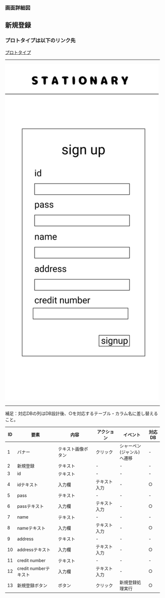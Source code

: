 ### 画面詳細図
## 新規登録
### プロトタイプは以下のリンク先
[プロトタイプ](https://www.figma.com/file/YN8g4ahM3raStzCZMDXhNA/stationary?node-id=1%3A10)
*****
<img src="../img/新規登録.png" width="500">

*****
補足：対応DBの列はDB設計後、○を対応するテーブル・カラム名に差し替えること。

| ID | 要素 | 内容 | アクション | イベント | 対応DB |
|----|------|-----|------------|---------|-------|
|1   |バナー　　　　        |テキスト画像ボタン|クリック　　|シャーペン(ジャンル)へ遷移|-|
|2   |新規登録　　　        |テキスト　　　　　|-    　　　|-        |-|
|3   |id　　　　　　        |テキスト　　　　　|-    　　　|-        |-|
|4   |idテキスト　　        |入力欄　　　　　　|テキスト入力|-       |○|
|5   |pass　　　　　        |テキスト　　　　　|-    　　　|-        |-|
|6   |passテキスト　       |入力欄　　　　　　|テキスト入力|-       |○|
|7   |name     　　        |テキスト　　　　　|-　　　    |-        |-|
|8   |nameテキスト　       |入力欄　　　　　　|テキスト入力|-       |○|
|9   |address　　　        |テキスト　　　　　|-　　　    |-        |-|
|10  |addressテキスト      |入力欄　　　　　|テキスト入力|-        |○|
|11  |credit number       |テキスト　　　　　|-　　　    |-        |-|
|12  |credit numberテキスト|入力欄　　　　　|テキスト入力|-        |○|
|13  |新規登録ボタン　      |ボタン　　　　　|クリック　　|新規登録処理実行|○|

